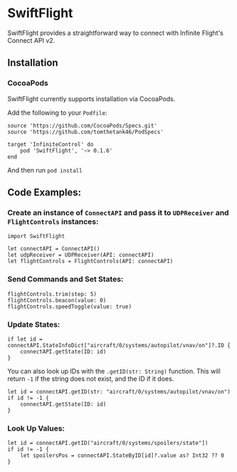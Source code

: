 # SwiftFlight

SwiftFlight provides a straightforward way to connect with Infinite Flight's Connect API v2.

## Installation

### CocoaPods

SwiftFlight currently supports installation via CocoaPods.

Add the following to your `Podfile`:

```
source 'https://github.com/CocoaPods/Specs.git'
source 'https://github.com/tomthetank46/PodSpecs'

target 'InfiniteControl' do
    pod 'SwiftFlight', '~> 0.1.6'
end
```

And then run `pod install`

## Code Examples:

### Create an instance of `ConnectAPI` and pass it to `UDPReceiver` and `FlightControls` instances:
```
import SwiftFlight

let connectAPI = ConnectAPI()
let udpReceiver = UDPReceiver(API: connectAPI)
let flightControls = FlightControls(API: connectAPI)
```

### Send Commands and Set States:
```
flightControls.trim(step: 5)
flightControls.beacon(value: 0)
flightControls.speedToggle(value: true)
```

### Update States:
```
if let id = connectAPI.StateInfoDict["aircraft/0/systems/autopilot/vnav/on"]?.ID {
    connectAPI.getState(ID: id)
}
```
You can also look up IDs with the `.getID(str: String)` function. This will return `-1` if the string does not exist, and the ID if it does.
```
let id = connectAPI.getID(str: "aircraft/0/systems/autopilot/vnav/on")
if id != -1 {
    connectAPI.getState(ID: id)
}

```

### Look Up Values:
```
let id = connectAPI.getID("aircraft/0/systems/spoilers/state"])
if id != -1 {
    let spoilersPos = connectAPI.StateByID[id]?.value as? Int32 ?? 0
}
```
